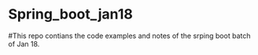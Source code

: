 # Spring_boot_jan18

#This repo contians the code examples and notes of the srping boot batch of Jan 18.
